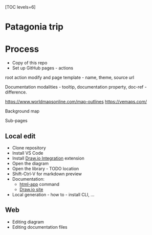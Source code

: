 [TOC levels=6]

# Patagonia trip




# Process

* Copy of this repo
* Set up GitHub pages - actions

root action modify and page template - name, theme, source url


Documentation modalities - tooltip, documentation property, doc-ref - difference.

https://www.worldmapsonline.com/map-outlines
https://vemaps.com/

Background map

Sub-pages

## Local edit

* Clone repository
* Install VS Code
* Install [Draw.io Integration](https://marketplace.visualstudio.com/items?itemName=hediet.vscode-drawio) extension
* Open the diagram
* Open the library - TODO location
* Shift-Ctrl-V for markdown preview
* Documentation:
    * [html-app](https://docs.nasdanika.org/nsd-cli/nsd/drawio/html-app/index.html) command
    * [Draw.io site](https://nasdanika-templates.github.io/drawio-site/)
* Local generation - how to - install CLI, ...    

## Web

* Editing diagram
* Editing documentation files







